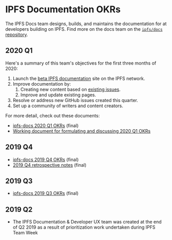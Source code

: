 # IPFS Documentation OKRs

The IPFS Docs team designs, builds, and maintains the documentation for at developers building on IPFS. Find more on the docs team on the [`ipfs/docs` repository](https://github.com/ipfs/docs).

## 2020 Q1
Here's a summary of this team's objectives for the first three months of 2020:

1. Launch the [beta IPFS documentation](https://docs.ipfs.io/) site on the IPFS network.
2. Improve documentation by:
   1. Creating new content based on [existing issues](https://github.com/ipfs/docs/issues).
   2. Improve and update existing pages.
3. Resolve or address new GitHub issues created this quarter.
4. Set up a community of writers and content creators.

For more detail, check out these documents:
- [ipfs-docs 2020 Q1 OKRs](https://docs.google.com/spreadsheets/d/1vOSCIufWfU2CpG63rOTGVQ6tWNYcbnYvR2k_kN84jQU/edit#gid=1841105909) (final)
- [Working document for formulating and discussing 2020 Q1 OKRs](https://hackmd.io/LaQbSAIcSn-wm-jBEDX3FA)

## 2019 Q4

- [ipfs-docs 2019 Q4 OKRs](https://docs.google.com/spreadsheets/d/1VeyiLvBdX_PrP394kU_lwkQZxfNwqMVX1f7K4ursSPM/edit#gid=1841105909) (final)
- [2019 Q4 retrospective notes](https://hackmd.io/EaKrgUpWTemmdqTppgN8XQ) (final)

## 2019 Q3

- [ipfs-docs 2019 Q3 OKRs](https://docs.google.com/spreadsheets/d/1AiNUL7vK5Jp8aa839UaMaI_AlBU5r6Bor-A40179I2A/edit#gid=1841105909) (final)

## 2019 Q2

- The IPFS Documentation & Developer UX team was created at the end of Q2 2019 as a result of prioritization work undertaken during IPFS Team Week
